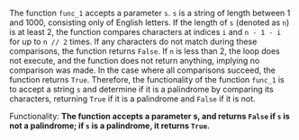 The function `func_1` accepts a parameter `s`. `s` is a string of length between 1 and 1000, consisting only of English letters. If the length of `s` (denoted as `n`) is at least 2, the function compares characters at indices `i` and `n - 1 - i` for up to `n // 2` times. If any characters do not match during these comparisons, the function returns `False`. If `n` is less than 2, the loop does not execute, and the function does not return anything, implying no comparison was made. In the case where all comparisons succeed, the function returns `True`. Therefore, the functionality of the function `func_1` is to accept a string `s` and determine if it is a palindrome by comparing its characters, returning `True` if it is a palindrome and `False` if it is not.

Functionality: **The function accepts a parameter s, and returns `False` if `s` is not a palindrome; if `s` is a palindrome, it returns `True`.**